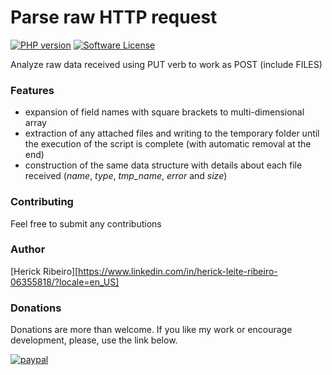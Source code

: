 # Parse raw HTTP request

[![PHP version](https://img.shields.io/badge/php-%3E%3D7.1-8892BF.svg)](https://secure.php.net/) [![Software License](https://img.shields.io/badge/license-MIT-brightgreen.svg?style=flat-square)](https://opensource.org/licenses/MIT)

Analyze raw data received using PUT verb to work as POST (include FILES)

### Features

- expansion of field names with square brackets to multi-dimensional array
- extraction of any attached files and writing to the temporary folder until the execution of the script is complete (with automatic removal at the end)
- construction of the same data structure with details about each file received (_name_, _type_, _tmp\_name_, _error_ and _size_)

### Contributing

Feel free to submit any contributions

### Author

[Herick Ribeiro][https://www.linkedin.com/in/herick-leite-ribeiro-06355818/?locale=en_US]

### Donations

Donations are more than welcome.
If you like my work or encourage development, please, use the link below.




[![paypal](https://www.paypalobjects.com/en_US/i/btn/btn_donateCC_LG.gif)](https://www.paypal.com/cgi-bin/webscr?cmd=_s-xclick&hosted_button_id=V4XX5RM87A578&source=url)
